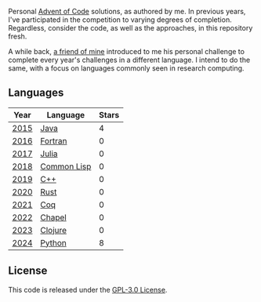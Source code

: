 Personal [Advent of Code](https://adventofcode.com) solutions, as authored by me. In previous years, I've participated in the competition to varying degrees of completion. Regardless, consider the code, as well as the approaches, in this repository fresh.

A while back, [a friend of mine](https://github.com/nicorising/advent-of-code) introduced to me his personal challenge to complete every year's challenges in a different language. I intend to do the same, with a focus on languages commonly seen in research computing.

## Languages
| Year                                  | Language                                                      | Stars |
| ------------------------------------- | ------------------------------------------------------------- | ----- |
| [2015](https://adventofcode.com/2015) | [Java](https://www.oracle.com/java/)| 4    |
| [2016](https://adventofcode.com/2016) | [Fortran](https://fortran-lang.org/)        | 0    |
| [2017](https://adventofcode.com/2017) | [Julia](https://julialang.org/)        | 0    |
| [2018](https://adventofcode.com/2018) | [Common Lisp](https://lisp-lang.org/)        | 0    |
| [2019](https://adventofcode.com/2019) | [C++](https://en.wikipedia.org/wiki/C++)        | 0    |
| [2020](https://adventofcode.com/2020) | [Rust](https://www.rust-lang.org/)        | 0    |
| [2021](https://adventofcode.com/2021) | [Coq](https://coq.inria.fr/)        | 0    |
| [2022](https://adventofcode.com/2022) | [Chapel](https://chapel-lang.org/)        | 0    |
| [2023](https://adventofcode.com/2023) | [Clojure](https://clojure.org/)       | 0    |
| [2024](https://adventofcode.com/2024) | [Python](https://www.python.org/)| 8     |

## License

This code is released under the [GPL-3.0 License](LICENSE).
